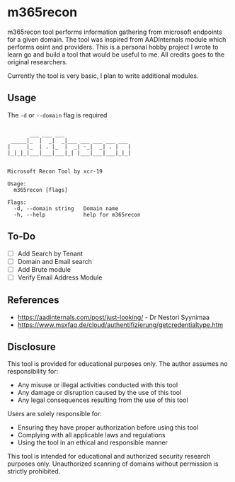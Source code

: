 # m365recon

m365recon tool performs information gathering from microsoft endpoints for a given domain.
The tool was inspired from AADInternals module which performs osint and providers. This is a personal hobby project I wrote to learn go and build a tool that would be useful to me. All credits goes to the original researchers.

Currently the tool is very basic, I plan to write additional modules.

## Usage
The `-d` or `--domain` flag is required
```shell
                                
       ___ ___ ___                     
 _____|_  |  _|  _|___ ___ ___ ___ ___ 
|     |_  | . |_  |  _| -_|  _| . |   |
|_|_|_|___|___|___|_| |___|___|___|_|_|
                                       

Microsoft Recon Tool by xcr-19

Usage:
  m365recon [flags]

Flags:
  -d, --domain string   Domain name
  -h, --help            help for m365recon
```

## To-Do
- [ ] Add Search by Tenant
- [ ] Domain and Email search
- [ ] Add Brute module
- [ ] Verify Email Address Module  

## References
- https://aadinternals.com/post/just-looking/ - Dr Nestori Syynimaa
- https://www.msxfaq.de/cloud/authentifizierung/getcredentialtype.htm

## Disclosure
This tool is provided for educational purposes only. The author assumes no responsibility for:
- Any misuse or illegal activities conducted with this tool
- Any damage or disruption caused by the use of this tool
- Any legal consequences resulting from the use of this tool

Users are solely responsible for:
- Ensuring they have proper authorization before using this tool
- Complying with all applicable laws and regulations
- Using the tool in an ethical and responsible manner

This tool is intended for educational and authorized security research purposes only. Unauthorized scanning of domains without permission is strictly prohibited. 